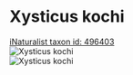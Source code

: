
Xysticus kochi
==============
  
[iNaturalist taxon id: 496403](https://www.inaturalist.org/taxa/496403)  
![Xysticus kochi](https://inaturalist-open-data.s3.amazonaws.com/photos/36972912/medium.jpeg)  
![Xysticus kochi](https://inaturalist-open-data.s3.amazonaws.com/photos/36972936/medium.jpeg)